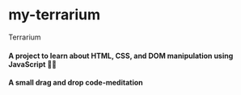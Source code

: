 # my-terrarium
Terrarium
#### A project to learn about HTML, CSS, and DOM manipulation using JavaScript 🌵🌱
#### A small drag and drop code-meditation
